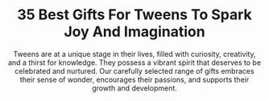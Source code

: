 ---
layout: post
title: 35 Best Gifts For Tweens To Spark Joy And Imagination
subtitle: Tweens are at a unique stage in their lives, filled with curiosity, creativity, and a thirst for knowledge. They possess a vibrant spirit that deserves to be celebrated and nurtured. Our carefully selected range of gifts embraces their sense of wonder, encourages their passions, and supports their growth and development.
header-img: "img/post/2023/09/copied/gifts-for-tweens.jpg"
header-style: text
permalink: "/gifts-tweens/"
catalog: true
tags:
  - Recipients 
  - Men
---   